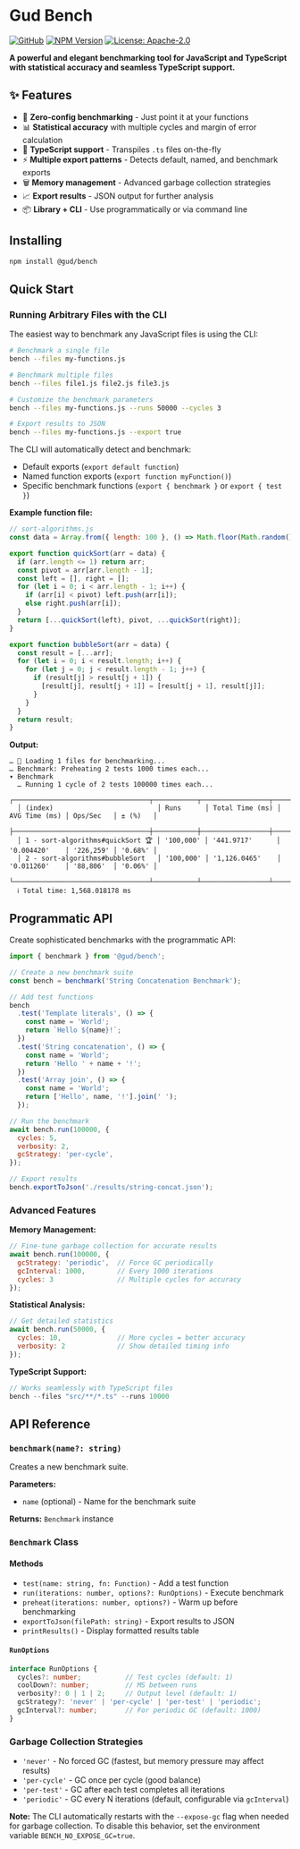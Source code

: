 # Gud Bench

[![GitHub](https://img.shields.io/badge/ryangoree%2Fgud--bench-151b23?logo=github)](https://github.com/ryangoree/gud-bench)
[![NPM Version](https://img.shields.io/badge/%40gud%2Fbench-cb3837?logo=npm)](https://npmjs.com/package/@gud/bench)
[![License: Apache-2.0](https://img.shields.io/badge/Apache%202.0-23454d?logo=apache)](./LICENSE)

**A powerful and elegant benchmarking tool for JavaScript and TypeScript with statistical accuracy and seamless TypeScript support.**

## ✨ Features

- 🚀 **Zero-config benchmarking** - Just point it at your functions
- 📊 **Statistical accuracy** with multiple cycles and margin of error calculation
- 🔧 **TypeScript support** - Transpiles `.ts` files on-the-fly
- ⚡ **Multiple export patterns** - Detects default, named, and benchmark exports
- 🗑️ **Memory management** - Advanced garbage collection strategies
- 📈 **Export results** - JSON output for further analysis
- 📦 **Library + CLI** - Use programmatically or via command line

## Installing

```sh
npm install @gud/bench
```

## Quick Start

### Running Arbitrary Files with the CLI

The easiest way to benchmark any JavaScript files is using the CLI:

```bash
# Benchmark a single file
bench --files my-functions.js

# Benchmark multiple files  
bench --files file1.js file2.js file3.js

# Customize the benchmark parameters
bench --files my-functions.js --runs 50000 --cycles 3

# Export results to JSON
bench --files my-functions.js --export true
```

The CLI will automatically detect and benchmark:
- Default exports (`export default function`)
- Named function exports (`export function myFunction()`)
- Specific benchmark functions (`export { benchmark }` or `export { test }`)

**Example function file:**
```js
// sort-algorithms.js
const data = Array.from({ length: 100 }, () => Math.floor(Math.random() * 1000));

export function quickSort(arr = data) {
  if (arr.length <= 1) return arr;
  const pivot = arr[arr.length - 1];
  const left = [], right = [];
  for (let i = 0; i < arr.length - 1; i++) {
    if (arr[i] < pivot) left.push(arr[i]);
    else right.push(arr[i]);
  }
  return [...quickSort(left), pivot, ...quickSort(right)];
}

export function bubbleSort(arr = data) {
  const result = [...arr];
  for (let i = 0; i < result.length; i++) {
    for (let j = 0; j < result.length - 1; j++) {
      if (result[j] > result[j + 1]) {
        [result[j], result[j + 1]] = [result[j + 1], result[j]];
      }
    }
  }
  return result;
}
```

**Output:**
```log
… 📁 Loading 1 files for benchmarking...
… Benchmark: Preheating 2 tests 1000 times each...
▾ Benchmark
  … Running 1 cycle of 2 tests 100000 times each...
  ┌──────────────────────────────────┬───────────┬─────────────────┬───────────────┬───────────┬─────────┐
  │ (index)                          │ Runs      │ Total Time (ms) │ AVG Time (ms) │ Ops/Sec   │ ± (%)   │
  ├──────────────────────────────────┼───────────┼─────────────────┼───────────────┼───────────┼─────────┤
  │ 1 - sort-algorithms#quickSort 🏆 │ '100,000' │ '441.9717'      │ '0.004420'    │ '226,259' │ '0.68%' │
  │ 2 - sort-algorithms#bubbleSort   │ '100,000' │ '1,126.0465'    │ '0.011260'    │ '88,806'  │ '0.06%' │
  └──────────────────────────────────┴───────────┴─────────────────┴───────────────┴───────────┴─────────┘
  ℹ Total time: 1,568.018178 ms
```

## Programmatic API

Create sophisticated benchmarks with the programmatic API:

```js
import { benchmark } from '@gud/bench';

// Create a new benchmark suite
const bench = benchmark('String Concatenation Benchmark');

// Add test functions
bench
  .test('Template literals', () => {
    const name = 'World';
    return `Hello ${name}!`;
  })
  .test('String concatenation', () => {
    const name = 'World';
    return 'Hello ' + name + '!';
  })
  .test('Array join', () => {
    const name = 'World';
    return ['Hello', name, '!'].join(' ');
  });

// Run the benchmark
await bench.run(100000, {
  cycles: 5,
  verbosity: 2,
  gcStrategy: 'per-cycle',
});

// Export results
bench.exportToJson('./results/string-concat.json');
```

### Advanced Features

**Memory Management:**
```js
// Fine-tune garbage collection for accurate results
await bench.run(100000, {
  gcStrategy: 'periodic',  // Force GC periodically
  gcInterval: 1000,        // Every 1000 iterations
  cycles: 3                // Multiple cycles for accuracy
});
```

**Statistical Analysis:**
```js
// Get detailed statistics
await bench.run(50000, {
  cycles: 10,              // More cycles = better accuracy
  verbosity: 2             // Show detailed timing info
});
```

**TypeScript Support:**
```ts
// Works seamlessly with TypeScript files
bench --files "src/**/*.ts" --runs 10000
```

## API Reference

### `benchmark(name?: string)`

Creates a new benchmark suite.

**Parameters:**
- `name` (optional) - Name for the benchmark suite

**Returns:** `Benchmark` instance

### `Benchmark` Class

#### Methods

- `test(name: string, fn: Function)` - Add a test function
- `run(iterations: number, options?: RunOptions)` - Execute benchmark
- `preheat(iterations: number, options?)` - Warm up before benchmarking  
- `exportToJson(filePath: string)` - Export results to JSON
- `printResults()` - Display formatted results table

#### `RunOptions`

```ts
interface RunOptions {
  cycles?: number;           // Test cycles (default: 1)
  coolDown?: number;         // MS between runs
  verbosity?: 0 | 1 | 2;     // Output level (default: 1) 
  gcStrategy?: 'never' | 'per-cycle' | 'per-test' | 'periodic';
  gcInterval?: number;       // For periodic GC (default: 1000)
}
```

### Garbage Collection Strategies

- `'never'` - No forced GC (fastest, but memory pressure may affect results)
- `'per-cycle'` - GC once per cycle (good balance)
- `'per-test'` - GC after each test completes all iterations
- `'periodic'` - GC every N iterations (default, configurable via `gcInterval`)

**Note:** The CLI automatically restarts with the `--expose-gc` flag when needed for garbage collection. To disable this behavior, set the environment variable `BENCH_NO_EXPOSE_GC=true`.